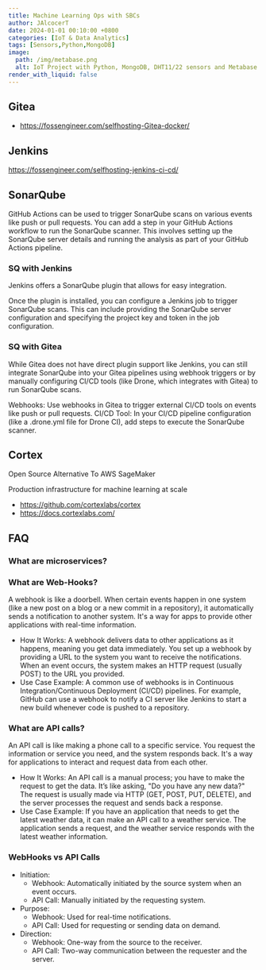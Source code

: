```yaml
---
title: Machine Learning Ops with SBCs
author: JAlcocerT
date: 2024-01-01 00:10:00 +0800
categories: [IoT & Data Analytics]
tags: [Sensors,Python,MongoDB]
image:
  path: /img/metabase.png
  alt: IoT Project with Python, MongoDB, DHT11/22 sensors and Metabase.
render_with_liquid: false
---
```





## Gitea

* <https://fossengineer.com/selfhosting-Gitea-docker/>

## Jenkins

<https://fossengineer.com/selfhosting-jenkins-ci-cd/>

## SonarQube

GitHub Actions can be used to trigger SonarQube scans on various events like push or pull requests.
You can add a step in your GitHub Actions workflow to run the SonarQube scanner. This involves setting up the SonarQube server details and running the analysis as part of your GitHub Actions pipeline.

### SQ with Jenkins

Jenkins offers a SonarQube plugin that allows for easy integration.

Once the plugin is installed, you can configure a Jenkins job to trigger SonarQube scans. This can include providing the SonarQube server configuration and specifying the project key and token in the job configuration.

### SQ with Gitea
While Gitea does not have direct plugin support like Jenkins, you can still integrate SonarQube into your Gitea pipelines using webhook triggers or by manually configuring CI/CD tools (like Drone, which integrates with Gitea) to run SonarQube scans.

Webhooks: Use webhooks in Gitea to trigger external CI/CD tools on events like push or pull requests.
CI/CD Tool: In your CI/CD pipeline configuration (like a .drone.yml file for Drone CI), add steps to execute the SonarQube scanner.


## Cortex

Open Source Alternative To AWS SageMaker

Production infrastructure for machine learning at scale


* <https://github.com/cortexlabs/cortex>
* <https://docs.cortexlabs.com/>




## FAQ

### What are microservices?

### What are Web-Hooks?

A webhook is like a doorbell. When certain events happen in one system (like a new post on a blog or a new commit in a repository), it automatically sends a notification to another system. It's a way for apps to provide other applications with real-time information.

* How It Works: A webhook delivers data to other applications as it happens, meaning you get data immediately. You set up a webhook by providing a URL to the system you want to receive the notifications. When an event occurs, the system makes an HTTP request (usually POST) to the URL you provided.
* Use Case Example: A common use of webhooks is in Continuous Integration/Continuous Deployment (CI/CD) pipelines. For example, GitHub can use a webhook to notify a CI server like Jenkins to start a new build whenever code is pushed to a repository.

### What are API calls?

An API call is like making a phone call to a specific service. You request the information or service you need, and the system responds back. It's a way for applications to interact and request data from each other.

* How It Works: An API call is a manual process; you have to make the request to get the data. It’s like asking, "Do you have any new data?" The request is usually made via HTTP (GET, POST, PUT, DELETE), and the server processes the request and sends back a response.
* Use Case Example: If you have an application that needs to get the latest weather data, it can make an API call to a weather service. The application sends a request, and the weather service responds with the latest weather information.

### WebHooks vs API Calls

* Initiation:
  * Webhook: Automatically initiated by the source system when an event occurs.
  * API Call: Manually initiated by the requesting system.
* Purpose:
  * Webhook: Used for real-time notifications.
  * API Call: Used for requesting or sending data on demand.
* Direction:
  * Webhook: One-way from the source to the receiver.
  * API Call: Two-way communication between the requester and the server.